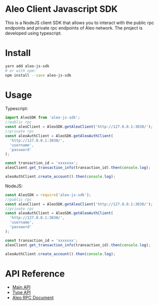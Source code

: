 # Aleo Client Javascript SDK

This is a NodeJS client SDK that allows you to interact with the public rpc endpoints and private rpc endpoints of Aleo network.
The project is developed using typescript.

# Install

```bash
yarn add aleo-js-sdk
# or with npm:
npm install --save aleo-js-sdk
```

# Usage

Typescript:

```typescript
import AleoSDK from 'aleo-js-sdk';
//public rpc
const aleoClient = AleoSDK.getAleoClient('http://127.0.0.1:3030/');
//private rpc
const aleoAuthClient = AleoSDK.getAleoAuthClient(
  'http://127.0.0.1:3030/',
  'username',
  'password'
);

const transaction_id = 'xxxxxxx';
aleoClient.get_transaction_info(transaction_id).then(console.log);

aleoAuthClient.create_account().then(console.log);
```

NodeJS:

```javascript
const AleoSDK = require('aleo-js-sdk');
//public rpc
const aleoClient = AleoSDK.getAleoClient('http://127.0.0.1:3030/');
//private rpc
const aleoAuthClient = AleoSDK.getAleoAuthClient(
  'http://127.0.0.1:3030/',
  'username',
  'password'
);

const transaction_id = 'xxxxxxx';
aleoClient.get_transaction_info(transaction_id).then(console.log);

aleoAuthClient.create_account().then(console.log);
```

# API Reference

- [Main API](build/main/index.d.ts)
- [Type API](build/main/lib/aleo.d.ts)
- [Aleo RPC Document](https://developer.aleo.org/testnet/getting_started/overview)
